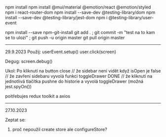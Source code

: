 npm install
npm install @mui/material @emotion/react @emotion/styled
npm i react-router-dom
npm install --save-dev @testing-library/dom
npm install --save-dev @testing-library/jest-dom
npm i @testing-library/user-event

npm install --save npm-git-install
git add . ; git commit -m "test na to kam se to ulozi" ; git push -u origin master
git pull origin master




********************************************************************************************************************************************
29.9.2023 
Použij:
userEvent.setup()
user.click(screen)

Degug:
screen.debug()

Ukol:
Po kliknutí na button close
// že sidebar není vidět když isOpen je false
// že zavření sidebaru vyvolá funkci toggleDrawer DONE
// že kliknutí na jednotlivá tlačítka pushne do historie a vyvolá toggleDrawer (možná jest.spyOn())


poitřebujes redux toolkit a axios 

********************************************************************************************************************************************
27.10.2023

Zeptat se:
1) proč nepoužil create store ale configureStore? 


